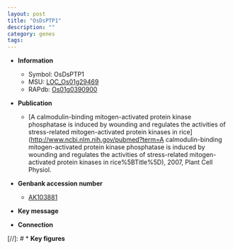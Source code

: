 ```yaml
---
layout: post
title: "OsDsPTP1"
description: ""
category: genes
tags: 
---
```


* **Information**  
    + Symbol: OsDsPTP1  
    + MSU: [LOC_Os01g29469](http://rice.uga.edu/cgi-bin/ORF_infopage.cgi?orf=LOC_Os01g29469)  
    + RAPdb: [Os01g0390900](https://rapdb.dna.affrc.go.jp/locus/?name=Os01g0390900)  

* **Publication**  
    + [A calmodulin-binding mitogen-activated protein kinase phosphatase is induced by wounding and regulates the activities of stress-related mitogen-activated protein kinases in rice](http://www.ncbi.nlm.nih.gov/pubmed?term=A calmodulin-binding mitogen-activated protein kinase phosphatase is induced by wounding and regulates the activities of stress-related mitogen-activated protein kinases in rice%5BTitle%5D), 2007, Plant Cell Physiol.

* **Genbank accession number**  
    + [AK103881](http://www.ncbi.nlm.nih.gov/nuccore/AK103881)

* **Key message**  

* **Connection**  

[//]: # * **Key figures**  


